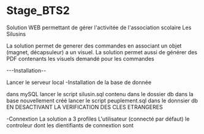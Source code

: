 # Stage_BTS2
Solution WEB permettant de gérer l'activitée de l'association scolaire Les Silusins 

La solution permet de generer des commandes en associant un objet (magnet, décapsuleur) a un visuel.
La solution permet aussi de générer des PDF contenants les visuels demandé pour les commandes 

---Installation-- 

Lancer le serveur local
-Installation de la base de donnée 

dans mySQL 
lancer le script silusin.sql contenu dans le dossier db
dans la base nouvellement créé lancer le script peuplement.sql dans le donnsier db EN DESACTIVANT LA VERIFICATION DES CLES ETRANGERES

-Connextion 
La solution a 3 profiles
L'utilisateur (connecté par défaut)
le controleur dont les dientifiants de connextion sont 
